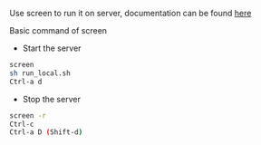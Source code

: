 Use screen to run it on server, documentation can be found [here](https://kb.iu.edu/d/acuy)

Basic command of screen

* Start the server
```bash
screen
sh run_local.sh
Ctrl-a d
```

* Stop the server
```bash
screen -r
Ctrl-c
Ctrl-a D (Shift-d)
```

